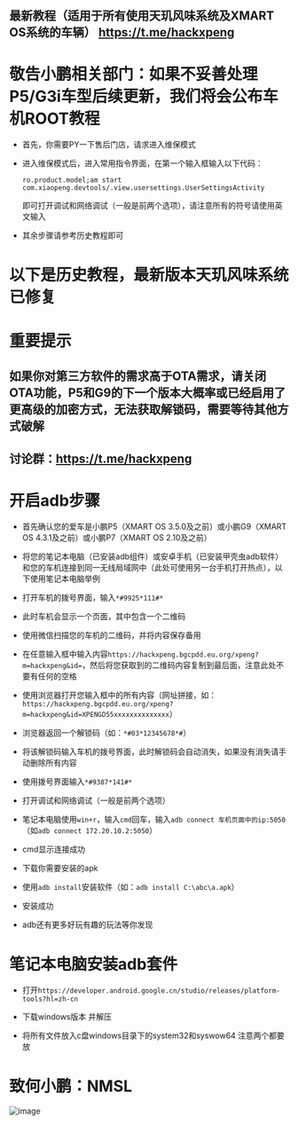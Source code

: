 ## 最新教程（适用于所有使用天玑风味系统及XMART OS系统的车辆） https://t.me/hackxpeng

# 敬告小鹏相关部门：如果不妥善处理P5/G3i车型后续更新，我们将会公布车机ROOT教程

- 首先，你需要PY一下售后门店，请求进入维保模式

- 进入维保模式后，进入常用指令界面，在第一个输入框输入以下代码：

  `ro.product.model;am start com.xiaopeng.devtools/.view.usersettings.UserSettingsActivity`

  即可打开调试和网络调试（一般是前两个选项），请注意所有的符号请使用英文输入

- 其余步骤请参考历史教程即可





# 以下是历史教程，最新版本天玑风味系统已修复

# 重要提示

## 如果你对第三方软件的需求高于OTA需求，请关闭OTA功能，P5和G9的下一个版本大概率或已经启用了更高级的加密方式，无法获取解锁码，需要等待其他方式破解

## 讨论群：https://t.me/hackxpeng

# 开启adb步骤
* 首先确认您的爱车是小鹏P5（XMART OS 3.5.0及之前）或小鹏G9（XMART OS 4.3.1及之前）或小鹏P7（XMART OS 2.10及之前）

* 将您的笔记本电脑（已安装adb组件）或安卓手机（已安装甲壳虫adb软件）和您的车机连接到同一无线局域网中（此处可使用另一台手机打开热点），以下使用笔记本电脑举例

* 打开车机的拨号界面，输入`*#9925*111#*`

* 此时车机会显示一个页面，其中包含一个二维码

* 使用微信扫描您的车机的二维码，并将内容保存备用

* 在任意输入框中输入内容`https://hackxpeng.bgcpdd.eu.org/xpeng?m=hackxpeng&id=`，然后将您获取到的二维码内容复制到最后面，注意此处不要有任何的空格

* 使用浏览器打开您输入框中的所有内容（网址拼接，如：`https://hackxpeng.bgcpdd.eu.org/xpeng?m=hackxpeng&id=XPENGD55xxxxxxxxxxxxxx`）

* 浏览器返回一个解锁码（如：`*#03*12345678*#`）

* 将该解锁码输入车机的拨号界面，此时解锁码会自动消失，如果没有消失请手动删除所有内容

* 使用拨号界面输入`*#9387*141#*`

* 打开调试和网络调试（一般是前两个选项）

* 笔记本电脑使用`win+r`，输入`cmd`回车，输入`adb connect 车机页面中的ip:5050`（如`adb connect 172.20.10.2:5050`）

* cmd显示连接成功

* 下载你需要安装的apk

* 使用`adb install`安装软件（如：`adb install C:\abc\a.apk`）

* 安装成功

* adb还有更多好玩有趣的玩法等你发现

# 笔记本电脑安装adb套件
* 打开`https://developer.android.google.cn/studio/releases/platform-tools?hl=zh-cn`

* 下载windows版本 并解压

* 将所有文件放入c盘windows目录下的system32和syswow64 注意两个都要放


# 致何小鹏：NMSL

![image](https://raw.githubusercontent.com/hackxpeng/hackp5g9/refs/heads/main/699e33d95bb58866f263e99946870d0f.jpeg)
